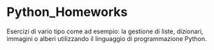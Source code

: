 # Python_Homeworks
Esercizi di vario tipo come ad esempio: la gestione di liste, dizionari, immagini o alberi utilizzando il linguaggio di programmazione Python.


